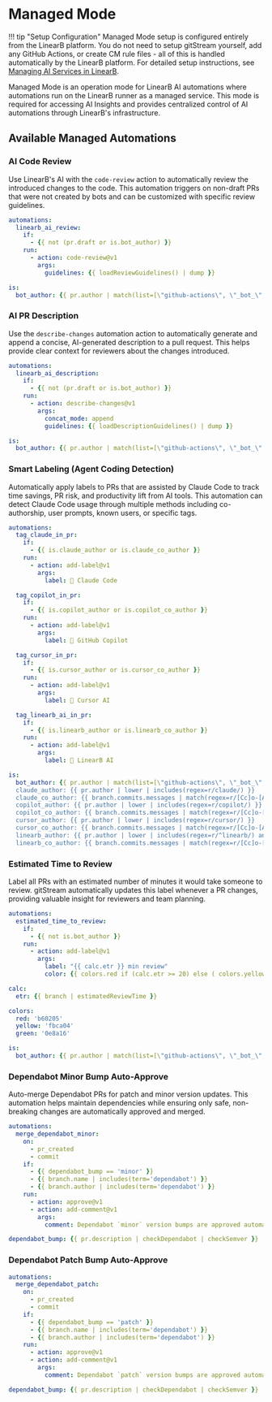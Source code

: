 # Managed Mode

!!! tip "Setup Configuration"
    Managed Mode setup is configured entirely from the LinearB platform. You do not need to setup gitStream yourself, add any GitHub Actions, or create CM rule files - all of this is handled automatically by the LinearB platform. For detailed setup instructions, see [Managing AI Services in LinearB](https://linearb.helpdocs.io/article/hvm9neua4e-managing-ai-services-in-linear-b#ai_tools_automations).

Managed Mode is an operation mode for LinearB AI automations where automations run on the LinearB runner as a managed service. This mode is required for accessing AI Insights and provides centralized control of AI automations through LinearB's infrastructure.

## Available Managed Automations

### AI Code Review

Use LinearB's AI with the `code-review` action to automatically review the introduced changes to the code. This automation triggers on non-draft PRs that were not created by bots and can be customized with specific review guidelines.

```yaml
automations:
  linearb_ai_review:
    if:
      - {{ not (pr.draft or is.bot_author) }}
    run:
      - action: code-review@v1
        args:
          guidelines: {{ loadReviewGuidelines() | dump }}

is:
  bot_author: {{ pr.author | match(list=[\"github-actions\", \"_bot_\", \"[bot]\", \"dependabot\"]) | some }}
```

### AI PR Description

Use the `describe-changes` automation action to automatically generate and append a concise, AI-generated description to a pull request. This helps provide clear context for reviewers about the changes introduced.

```yaml
automations:
  linearb_ai_description:
    if:
      - {{ not (pr.draft or is.bot_author) }}
    run:
      - action: describe-changes@v1
        args:
          concat_mode: append
          guidelines: {{ loadDescriptionGuidelines() | dump }}

is:
  bot_author: {{ pr.author | match(list=[\"github-actions\", \"_bot_\", \"[bot]\", \"dependabot\"]) | some }}
```

### Smart Labeling (Agent Coding Detection)

Automatically apply labels to PRs that are assisted by Claude Code to track time savings, PR risk, and productivity lift from AI tools. This automation can detect Claude Code usage through multiple methods including co-authorship, user prompts, known users, or specific tags.

```yaml
automations:
  tag_claude_in_pr:
    if:
      - {{ is.claude_author or is.claude_co_author }}
    run:
      - action: add-label@v1
        args:
          label: 🤖 Claude Code

  tag_copilot_in_pr:
    if:
      - {{ is.copilot_author or is.copilot_co_author }}
    run:
      - action: add-label@v1
        args:
          label: 🤖 GitHub Copilot

  tag_cursor_in_pr:
    if:
      - {{ is.cursor_author or is.cursor_co_author }}
    run:
      - action: add-label@v1
        args:
          label: 🤖 Cursor AI

  tag_linearb_ai_in_pr:
    if:
      - {{ is.linearb_author or is.linearb_co_author }}
    run:
      - action: add-label@v1
        args:
          label: 🤖 LinearB AI

is:
  bot_author: {{ pr.author | match(list=[\"github-actions\", \"_bot_\", \"[bot]\", \"dependabot\"]) | some }}
  claude_author: {{ pr.author | lower | includes(regex=r/claude/) }}
  claude_co_author: {{ branch.commits.messages | match(regex=r/[Cc]o-[Aa]uthored-[Bb]y:.*[Cc]laude/) | some }}
  copilot_author: {{ pr.author | lower | includes(regex=r/copilot/) }}
  copilot_co_author: {{ branch.commits.messages | match(regex=r/[Cc]o-[Aa]uthored-[Bb]y:.*([Cc]opilot|[Gg]ithub.*[Cc]opilot)/) | some }}
  cursor_author: {{ pr.author | lower | includes(regex=r/cursor/) }}
  cursor_co_author: {{ branch.commits.messages | match(regex=r/[Cc]o-[Aa]uthored-[Bb]y:.*[Cc]ursor/) | some }}
  linearb_author: {{ pr.author | lower | includes(regex=r/^linearb/) and not (pr.author | lower | includes(regex=r/^linearbci$/)) }}
  linearb_co_author: {{ branch.commits.messages | match(regex=r/[Cc]o-[Aa]uthored-[Bb]y:.*(gitstream-cm|linearb).*\\[bot\\]/) | some }}
```

### Estimated Time to Review

Label all PRs with an estimated number of minutes it would take someone to review. gitStream automatically updates this label whenever a PR changes, providing valuable insight for reviewers and team planning.

```yaml
automations:
  estimated_time_to_review:
    if:
      - {{ not is.bot_author }}
    run:
      - action: add-label@v1
        args:
          label: "{{ calc.etr }} min review"
          color: {{ colors.red if (calc.etr >= 20) else ( colors.yellow if (calc.etr >= 5) else colors.green ) }}

calc:
  etr: {{ branch | estimatedReviewTime }}

colors:
  red: 'b60205'
  yellow: 'fbca04'
  green: '0e8a16'

is:
  bot_author: {{ pr.author | match(list=[\"github-actions\", \"_bot_\", \"[bot]\", \"dependabot\"]) | some }}
```

### Dependabot Minor Bump Auto-Approve

Auto-merge Dependabot PRs for patch and minor version updates. This automation helps maintain dependencies while ensuring only safe, non-breaking changes are automatically approved and merged.

```yaml
automations:
  merge_dependabot_minor:
    on:
      - pr_created
      - commit
    if:
      - {{ dependabot_bump == 'minor' }}
      - {{ branch.name | includes(term='dependabot') }}
      - {{ branch.author | includes(term='dependabot') }}
    run:
      - action: approve@v1
      - action: add-comment@v1
        args:
          comment: Dependabot `minor` version bumps are approved automatically.

dependabot_bump: {{ pr.description | checkDependabot | checkSemver }}
```

### Dependabot Patch Bump Auto-Approve

```yaml
automations:
  merge_dependabot_patch:
    on:
      - pr_created
      - commit
    if:
      - {{ dependabot_bump == 'patch' }}
      - {{ branch.name | includes(term='dependabot') }}
      - {{ branch.author | includes(term='dependabot') }}
    run:
      - action: approve@v1
      - action: add-comment@v1
        args:
          comment: Dependabot `patch` version bumps are approved automatically.

dependabot_bump: {{ pr.description | checkDependabot | checkSemver }}
```
